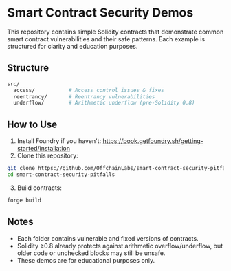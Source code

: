 # Smart Contract Security Demos

This repository contains simple Solidity contracts that demonstrate common smart contract vulnerabilities and their safe patterns. Each example is structured for clarity and education purposes.


## Structure

```bash
src/
  access/           # Access control issues & fixes
  reentrancy/       # Reentrancy vulnerabilities
  underflow/        # Arithmetic underflow (pre-Solidity 0.8)
```

## How to Use

1. Install Foundry if you haven't: https://book.getfoundry.sh/getting-started/installation
2. Clone this repository:

```bash
git clone https://github.com/OffchainLabs/smart-contract-security-pitfalls.git
cd smart-contract-security-pitfalls
```
3. Build contracts:

```bash
forge build
```

## Notes

- Each folder contains vulnerable and fixed versions of contracts.
- Solidity ≥0.8 already protects against arithmetic overflow/underflow, but older code or unchecked blocks may still be unsafe.
- These demos are for educational purposes only.